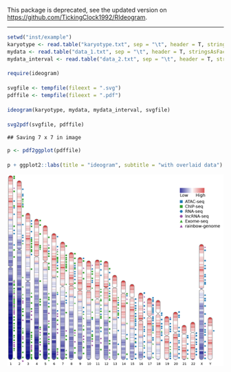
This package is deprecated, see the updated version on <https://github.com/TickingClock1992/RIdeogram>.

----

<!-- README.md is generated from README.Rmd. Please edit that file -->
``` r
setwd("inst/example")
karyotype <- read.table("karyotype.txt", sep = "\t", header = T, stringsAsFactors = F)
mydata <- read.table("data_1.txt", sep = "\t", header = T, stringsAsFactors = F)
mydata_interval <- read.table("data_2.txt", sep = "\t", header = T, stringsAsFactors = F)

require(ideogram)

svgfile <- tempfile(fileext = ".svg")
pdffile <- tempfile(fileext = ".pdf")

ideogram(karyotype, mydata, mydata_interval, svgfile)

svg2pdf(svgfile, pdffile)
```

    ## Saving 7 x 7 in image

``` r
p <- pdf2ggplot(pdffile)

p + ggplot2::labs(title = "ideogram", subtitle = "with overlaid data")
```

![](README_files/figure-markdown_github/chromosome.jpg)
